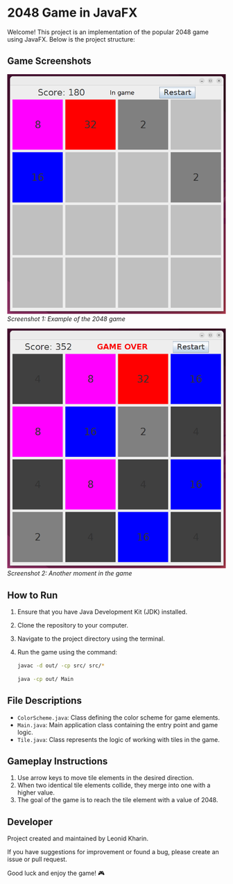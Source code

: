 # 2048 Game in JavaFX

Welcome! This project is an implementation of the popular 2048 game using JavaFX. Below is the project structure:

## Game Screenshots

![Screenshot 1](pictures/photo1.png)
*Screenshot 1: Example of the 2048 game*

![Screenshot 2](pictures/photo2.png)
*Screenshot 2: Another moment in the game*

## How to Run

1. Ensure that you have Java Development Kit (JDK) installed.
2. Clone the repository to your computer.
3. Navigate to the project directory using the terminal.
4. Run the game using the command:

    ```bash
    javaс -d out/ -cp src/ src/*
    ```
   ```bash
   java -cp out/ Main
    ```

## File Descriptions

- `ColorScheme.java`: Class defining the color scheme for game elements.
- `Main.java`: Main application class containing the entry point and game logic.
- `Tile.java`: Class represents the logic of working with tiles in the game.

## Gameplay Instructions

1. Use arrow keys to move tile elements in the desired direction.
2. When two identical tile elements collide, they merge into one with a higher value.
3. The goal of the game is to reach the tile element with a value of 2048.

## Developer

Project created and maintained by Leonid Kharin.

If you have suggestions for improvement or found a bug, please create an issue or pull request.

Good luck and enjoy the game! 🎮





